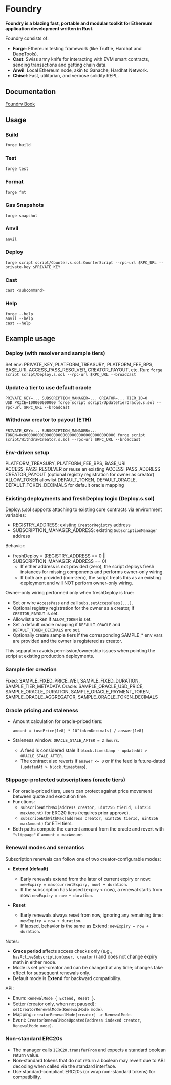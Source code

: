 # Foundry

**Foundry is a blazing fast, portable and modular toolkit for Ethereum application development written in Rust.**

Foundry consists of:

- **Forge**: Ethereum testing framework (like Truffle, Hardhat and DappTools).
- **Cast**: Swiss army knife for interacting with EVM smart contracts, sending transactions and getting chain data.
- **Anvil**: Local Ethereum node, akin to Ganache, Hardhat Network.
- **Chisel**: Fast, utilitarian, and verbose solidity REPL.

## Documentation

[Foundry Book](https://book.getfoundry.sh/)

## Usage

### Build

```shell
forge build
```

### Test

```shell
forge test
```

### Format

```shell
forge fmt
```

### Gas Snapshots

```shell
forge snapshot
```

### Anvil

```shell
anvil
```

### Deploy

```shell
forge script script/Counter.s.sol:CounterScript --rpc-url $RPC_URL --private-key $PRIVATE_KEY
```

### Cast

```shell
cast <subcommand>
```

### Help

```shell
forge --help
anvil --help
cast --help
```

## Example usage

### Deploy (with resolver and sample tiers)

Set env: PRIVATE_KEY, PLATFORM_TREASURY, PLATFORM_FEE_BPS, BASE_URI, ACCESS_PASS_RESOLVER, CREATOR_PAYOUT, etc.
Run: `forge script script/Deploy.s.sol --rpc-url $RPC_URL --broadcast`

### Update a tier to use default oracle

`PRIVATE_KEY=... SUBSCRIPTION_MANAGER=... CREATOR=... TIER_ID=0 USD_PRICE=100000000000 forge script script/UpdateTierOracle.s.sol --rpc-url $RPC_URL --broadcast`

### Withdraw creator to payout (ETH)

`PRIVATE_KEY=... SUBSCRIPTION_MANAGER=... TOKEN=0x0000000000000000000000000000000000000000 forge script script/WithdrawCreator.s.sol --rpc-url $RPC_URL --broadcast`

### Env-driven setup

PLATFORM_TREASURY, PLATFORM_FEE_BPS, BASE_URI
ACCESS_PASS_RESOLVER or reuse an existing ACCESS_PASS_ADDRESS
CREATOR_PAYOUT (optional registry registration for owner as creator)
ALLOW_TOKEN allowlist
DEFAULT_TOKEN, DEFAULT_ORACLE, DEFAULT_TOKEN_DECIMALS for default oracle mapping

### Existing deployments and freshDeploy logic (Deploy.s.sol)

Deploy.s.sol supports attaching to existing core contracts via environment variables:

- REGISTRY_ADDRESS: existing `CreatorRegistry` address
- SUBSCRIPTION_MANAGER_ADDRESS: existing `SubscriptionManager` address

Behavior:

- freshDeploy = (REGISTRY_ADDRESS == 0 || SUBSCRIPTION_MANAGER_ADDRESS == 0)
  - If either address is not provided (zero), the script deploys fresh instances for missing components and performs owner-only wiring.
  - If both are provided (non-zero), the script treats this as an existing deployment and will NOT perform owner-only wiring.

Owner-only wiring performed only when freshDeploy is true:

- Set or wire `AccessPass` and call `subs.setAccessPass(...)`.
- Optional registry registration for the owner as a creator, if `CREATOR_PAYOUT` is set.
- Allowlist a token if `ALLOW_TOKEN` is set.
- Set a default oracle mapping if `DEFAULT_ORACLE` and `DEFAULT_TOKEN_DECIMALS` are set.
- Optionally create sample tiers if the corresponding SAMPLE_* env vars are provided and the owner is registered as creator.

This separation avoids permission/ownership issues when pointing the script at existing production deployments.

### Sample tier creation

Fixed: SAMPLE_FIXED_PRICE_WEI, SAMPLE_FIXED_DURATION, SAMPLE_TIER_METADATA
Oracle: SAMPLE_ORACLE_USD_PRICE, SAMPLE_ORACLE_DURATION, SAMPLE_ORACLE_PAYMENT_TOKEN, SAMPLE_ORACLE_AGGREGATOR, SAMPLE_ORACLE_TOKEN_DECIMALS

### Oracle pricing and staleness

- Amount calculation for oracle-priced tiers:

  ```text
  amount = (usdPrice[1e8] * 10^tokenDecimals) / answer[1e8]
  ```

- Staleness window: `ORACLE_STALE_AFTER = 2 hours`.
  - A feed is considered stale if `block.timestamp - updatedAt > ORACLE_STALE_AFTER`.
  - The contract also reverts if `answer <= 0` or if the feed is future-dated (`updatedAt > block.timestamp`).

### Slippage-protected subscriptions (oracle tiers)

- For oracle-priced tiers, users can protect against price movement between quote and execution time.
- Functions:
  - `subscribeWithMax(address creator, uint256 tierId, uint256 maxAmount)` for ERC20 tiers (requires prior approve).
  - `subscribeEthWithMax(address creator, uint256 tierId, uint256 maxAmount)` for ETH tiers.
- Both paths compute the current amount from the oracle and revert with `"slippage"` if `amount > maxAmount`.

### Renewal modes and semantics

Subscription renewals can follow one of two creator-configurable modes:

- **Extend (default)**
  - Early renewals extend from the later of current expiry or now: `newExpiry = max(currentExpiry, now) + duration`.
  - If the subscription has lapsed (expiry < now), a renewal starts from now: `newExpiry = now + duration`.

- **Reset**
  - Early renewals always reset from now, ignoring any remaining time: `newExpiry = now + duration`.
  - If lapsed, behavior is the same as Extend: `newExpiry = now + duration`.

Notes:

- **Grace period** affects access checks only (e.g., `hasActiveSubscription(user, creator)`) and does not change expiry math in either mode.
- Mode is set per-creator and can be changed at any time; changes take effect for subsequent renewals only.
- Default mode is **Extend** for backward compatibility.

API:

- Enum: `RenewalMode { Extend, Reset }`.
- Setter (creator only, when not paused): `setCreatorRenewalMode(RenewalMode mode)`.
- Mapping: `creatorRenewalMode[creator] -> RenewalMode`.
- Event: `CreatorRenewalModeUpdated(address indexed creator, RenewalMode mode)`.

### Non-standard ERC20s

- The manager calls `IERC20.transferFrom` and expects a standard boolean return value.
- Non-standard tokens that do not return a boolean may revert due to ABI decoding when called via the standard interface.
- Use standard-compliant ERC20s (or wrap non-standard tokens) for compatibility.